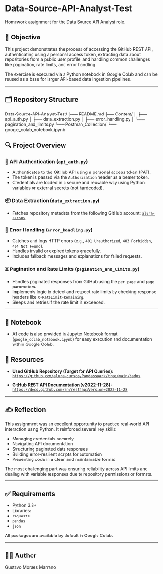 # Data-Source-API-Analyst-Test

Homework assignment for the Data Source API Analyst role.

## 📌 Objective

This project demonstrates the process of accessing the GitHub REST API, authenticating using a personal access token, extracting data about repositories from a public user profile, and handling common challenges like pagination, rate limits, and error handling.

The exercise is executed via a Python notebook in Google Colab and can be reused as a base for larger API-based data ingestion pipelines.

---

## 🗂️ Repository Structure

Data-Source-API-Analyst-Test/
├── README.md
├── Content/
│ ├── api_auth.py
│ ├── data_extraction.py
│ ├── error_handling.py
│ └── pagination_and_limits.py
└── Postman_Collection/
└── google_colab_notebook.ipynb

## 🔍 Project Overview

### 🔐 API Authentication (`api_auth.py`)

- Authenticates to the GitHub API using a personal access token (PAT).
- The token is passed via the `Authorization` header as a bearer token.
- Credentials are loaded in a secure and reusable way using Python variables or external secrets (not hardcoded).

### 📦 Data Extraction (`data_extraction.py`)

- Fetches repository metadata from the following GitHub account:
  [`alura-cursos`](https://github.com/alura-cursos)

### 🚨 Error Handling (`error_handling.py`)

- Catches and logs HTTP errors (e.g., `401 Unauthorized`, `403 Forbidden`, `404 Not Found`).
- Handles invalid or expired tokens gracefully.
- Includes fallback messages and explanations for failed requests.

### ⏳ Pagination and Rate Limits (`pagination_and_limits.py`)

- Handles paginated responses from GitHub using the `per_page` and `page` parameters.
- Implements logic to detect and respect rate limits by checking response headers like `X-RateLimit-Remaining`.
- Sleeps and retries if the rate limit is exceeded.

---

## 📒 Notebook

- All code is also provided in Jupyter Notebook format (`google_colab_notebook.ipynb`) for easy execution and documentation within Google Colab.

## 🔗 Resources

- **Used GitHub Repository (Target for API Queries):**  
[`https://github.com/alura-cursos/Pandasspark/tree/main/dados`](https://github.com/alura-cursos/Pandasspark/tree/main/dados)

- **GitHub REST API Documentation (v2022-11-28):**  
[`https://docs.github.com/en/rest?apiVersion=2022-11-28`](https://docs.github.com/en/rest?apiVersion=2022-11-28)

---

## ✍️ Reflection

This assignment was an excellent opportunity to practice real-world API interaction using Python. It reinforced several key skills:
- Managing credentials securely
- Navigating API documentation
- Structuring paginated data responses
- Building error-resilient scripts for automation
- Presenting code in a clean and maintainable format

The most challenging part was ensuring reliability across API limits and dealing with variable responses due to repository permissions or formats.

---

## ✅ Requirements

- Python 3.8+
- Libraries:
- `requests`
- `pandas`
- `json`

All packages are available by default in Google Colab.

---

## 👨‍💻 Author

Gustavo Moraes Marrano
